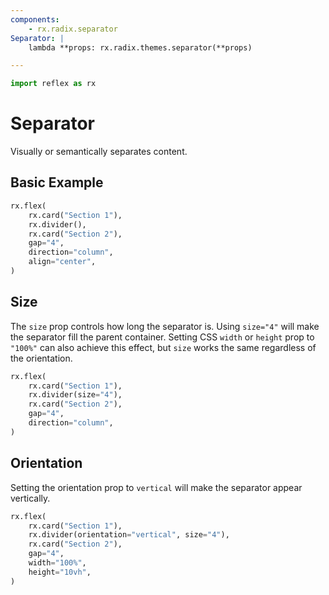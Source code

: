 ```yaml
---
components:
    - rx.radix.separator
Separator: |
    lambda **props: rx.radix.themes.separator(**props)

---
```


```python exec
import reflex as rx
```

# Separator

Visually or semantically separates content.

## Basic Example

```python demo
rx.flex(
    rx.card("Section 1"),
    rx.divider(),
    rx.card("Section 2"),
    gap="4",
    direction="column",
    align="center",
)
```

## Size

The `size` prop controls how long the separator is. Using `size="4"` will make
the separator fill the parent container. Setting CSS `width` or `height` prop to `"100%"`
can also achieve this effect, but `size` works the same regardless of the orientation.

```python demo
rx.flex(
    rx.card("Section 1"),
    rx.divider(size="4"),
    rx.card("Section 2"),
    gap="4",
    direction="column",
)
```

## Orientation

Setting the orientation prop to `vertical` will make the separator appear vertically.

```python demo
rx.flex(
    rx.card("Section 1"),
    rx.divider(orientation="vertical", size="4"),
    rx.card("Section 2"),
    gap="4",
    width="100%",
    height="10vh",
)
```